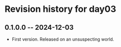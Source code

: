 # Revision history for day03

## 0.1.0.0 -- 2024-12-03

* First version. Released on an unsuspecting world.
